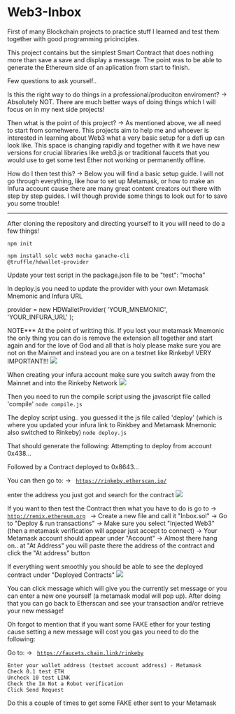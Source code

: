 # Web3-Inbox
First of many Blockchain projects to practice stuff I learned and test them together with good programming pricinciples.

This project contains but the simplest Smart Contract that does nothing more than save a save and display a message. The point was to be able to generate the 
Ethereum side of an aplication from start to finish. 

Few questions to ask yourself..

Is this the right way to do things in a professional/produciton enviroment? 
  -> Absolutely NOT. There are much better ways of doing things which I will focus on in my next side projects!

Then what is the point of this project?
  -> As mentioned above, we all need to start from somehwere. This projects aim to help me and whoever is interested in learning about Web3 
     what a very basic setup for a defi up can look like. This space is changing rapidly and together with it we have new versions for crucial 
     libraries like web3.js or traditional faucets that you would use to get some test Ether not working or permanently offline. 
     
How do I then test this?
  -> Below you will find a basic setup guide. I will not go through everything, like how to set up Metamask, or how to make an Infura account cause there are 
     many great content creators out there with step by step guides. I will though provide some things to look out for to save you some trouble!


---------------------------------------------------------------------------------------------------------------------------------------------------------------

After cloning the repository and directing yourself to it you will need to do a few things!

<code>npm init</code>

<code>npm install solc web3 mocha ganache-cli @truffle/hdwallet-provider</code>

Update your test script in the package.json file to be 
  "test": "mocha"

In deploy.js you need to update the provider with your own Metamask Mnemonic and Infura URL

provider = new HDWalletProvider(
  'YOUR_MNEMONIC',
  'YOUR_INFURA_URL'
);

NOTE*** 
  At the point of writting this. If you lost your metamask Mnemonic the only thing you can do is remove the extension all together and start again and 
  for the love of God and all that is holy please make sure you are not on the Mainnet and instead you are on a testnet like Rinkeby! VERY IMPORTANT!!!
  ![](images/Metamask.png)

  When creating your infura account make sure you switch away from the Mainnet and into the Rinkeby Network
  ![](images/InfuraNetworkSelect.jpg)


Then you need to run the compile script using the javascript file called 'compile'
<code>node compile.js</code>

The deploy script using.. you guessed it the js file called 'deploy' (which is where you updated your infura link to Rinkbey and Metamask Mnemonic also switched to Rinkeby)
<code>node deploy.js</code>

That should generate the following:
  Attempting to deploy from account 0x438...
  
Followed by a
  Contract deployed to 0x8643...

You can then go to:
  -> <code> https://rinkeby.etherscan.io/ </code>
  
  enter the address you just got and search for the contract
  ![](images/EtehrScan.jpg)

If you want to then test the Contract then what you have to do is go to
  -> <code> http://remix.ethereum.org </code>
  -> Create a new file and call it "Inbox.sol"
  -> Go to "Deploy & run transactions"
  -> Make sure you select "Injected Web3" (then a metamask verification will appear just accept to connect)
  -> Your Metamask account should appear under "Account"
  -> Almost there hang on.. at "At Address" you will paste there the address of the contract and click the "At address" button

If everything went smoothly you should be able to see the deployed contract under "Deployed Contracts"
  ![](images/Remix.jpg)

You can click message which will give you the currently set message or you can enter a new one yourself (a metamask modal will pop up).
After doing that you can go back to Etherscan and see your transaction and/or retrieve your new message!

Oh forgot to mention that if you want some FAKE ether for your testing cause setting a new message will cost you gas you need to do the following:

Go to:
  -> <code> https://faucets.chain.link/rinkeby </code>

    Enter your wallet address (testnet account address) - Metamask
    Check 0.1 test ETH
    Uncheck 10 test LINK
    Check the Im Not a Robot verification
    Click Send Request

Do this a couple of times to get some FAKE ether sent to your Metamask
